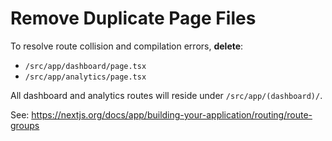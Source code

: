 # Remove Duplicate Page Files

To resolve route collision and compilation errors, **delete**:

- `/src/app/dashboard/page.tsx`
- `/src/app/analytics/page.tsx`

All dashboard and analytics routes will reside under `/src/app/(dashboard)/`.

See: https://nextjs.org/docs/app/building-your-application/routing/route-groups
